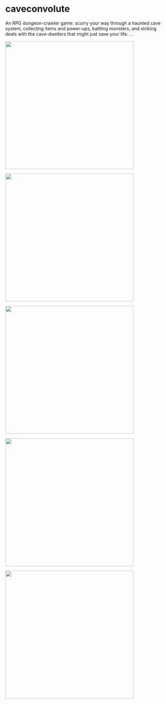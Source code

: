 # caveconvolute
An RPG dungeon-crawler game: scurry your way through a haunted cave system, collecting items and power-ups, battling monsters, and striking deals with the cave-dwellers that might just save your life. . . 

<img src="https://user-images.githubusercontent.com/22968625/63205678-c53acc80-c05c-11e9-85a6-0a8a5000419e.png" 
height="400">

<img src="https://user-images.githubusercontent.com/22968625/63205685-daaff680-c05c-11e9-8576-b584d5ed2d78.png" 
height="400">

<img src="https://user-images.githubusercontent.com/22968625/63205696-00d59680-c05d-11e9-8057-006a40e08512.png" 
height="400">

<img src="https://user-images.githubusercontent.com/22968625/63205696-00d59680-c05d-11e9-8057-006a40e08512.png" 
height="400">

<img src="https://user-images.githubusercontent.com/22968625/63205588-835d5680-c05b-11e9-8bfc-c10d10da9f94.png" 
height="400">
